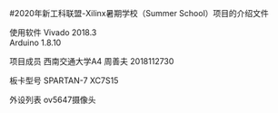 #2020年新⼯科联盟-Xilinx暑期学校（Summer School）项⽬的介绍文件

使用软件
Vivado 2018.3<br>
Arduino 1.8.10<br>

项目成员
西南交通大学A4 周善夫 2018112730<br>

板卡型号
SPARTAN-7 XC7S15<br>

外设列表
ov5647摄像头<br>

